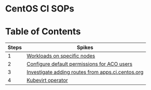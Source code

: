 <h1>CentOS CI SOPs</h1>

# Table of Contents

|Steps|Spikes|
|---|---|
|1|[Workloads on specific nodes](workloads_on_specific_nodes.md)|
|2|[Configure default permissions for ACO users](configuring_default_aco_user_permissions.md)|
|3|[Investigate adding routes from apps.ci.centos.org](ingress_controllers/README.md)|
|4|[Kubevirt operator](kubevirt.md)|
